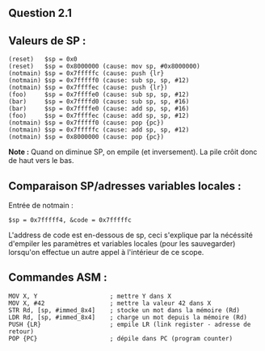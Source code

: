 Question 2.1
------------

## Valeurs de SP :

    (reset)   $sp = 0x0
    (reset)   $sp = 0x8000000 (cause: mov sp, #0x8000000)
    (notmain) $sp = 0x7fffffc (cause: push {lr}
    (notmain) $sp = 0x7fffff0 (cause: sub sp, sp, #12)
    (notmain) $sp = 0x7ffffec (cause: push {lr})
    (foo)     $sp = 0x7ffffe0 (cause: sub sp, sp, #12)
    (bar)     $sp = 0x7ffffd0 (cause: sub sp, sp, #16)
    (bar)     $sp = 0x7ffffe0 (cause: add sp, sp, #16)
    (foo)     $sp = 0x7ffffec (cause: add sp, sp, #12)
    (notmain) $sp = 0x7fffff0 (cause: pop {pc})
    (notmain) $sp = 0x7fffffc (cause: add sp, sp, #12)
    (notmain) $sp = 0x8000000 (cause: pop {pc})

__Note :__
Quand on diminue SP, on empile (et inversement).
La pile crôit donc de haut vers le bas.

## Comparaison SP/adresses variables locales :

Entrée de notmain :

    $sp = 0x7fffff4, &code = 0x7fffffc

L'address de code est en-dessous de sp, ceci s'explique par la nécéssité
d'empiler les paramètres et variables locales (pour les sauvegarder) lorsqu'on
effectue un autre appel à l'intérieur de ce scope.

## Commandes ASM :

    MOV X, Y                    ; mettre Y dans X
    MOV X, #42                  ; mettre la valeur 42 dans X
    STR Rd, [sp, #immed_8x4]    ; stocke un mot dans la mémoire (Rd)
    LDR Rd, [sp, #immed_8x4]    ; charge un mot depuis la mémoire (Rd)
    PUSH {LR}                   ; empile LR (link register - adresse de retour)
    POP {PC}                    ; dépile dans PC (program counter)
